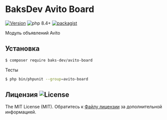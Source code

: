 # BaksDev Avito Board

[![Version](https://img.shields.io/badge/version-7.2.12-blue)](https://github.com/baks-dev/avito-board/releases)
![php 8.4+](https://img.shields.io/badge/php-min%208.4-red.svg)
[![packagist](https://img.shields.io/badge/packagist-green)](https://packagist.org/packages/baks-dev/avito-board)

Модуль объявлений Avito

## Установка

``` bash
$ composer require baks-dev/avito-board
```

Тесты

``` bash
$ php bin/phpunit --group=avito-board
```

## Лицензия ![License](https://img.shields.io/badge/MIT-green)

The MIT License (MIT). Обратитесь к [Файлу лицензии](LICENSE.md) за дополнительной информацией.

